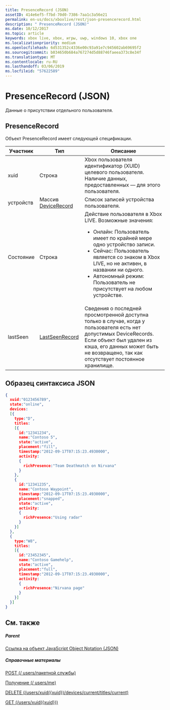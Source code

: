 ```yaml
---
title: PresenceRecord (JSON)
assetID: 414e6ef5-f7bd-70d0-7386-7aa1c3a56e21
permalink: en-us/docs/xboxlive/rest/json-presencerecord.html
description: " PresenceRecord (JSON)"
ms.date: 10/12/2017
ms.topic: article
keywords: xbox live, xbox, игры, uwp, windows 10, xbox one
ms.localizationpriority: medium
ms.openlocfilehash: 6d531352c4336e00c93a91e7c945602ab69695f2
ms.sourcegitcommit: b034650b684a767274d5d88746faeea373c8e34f
ms.translationtype: MT
ms.contentlocale: ru-RU
ms.lasthandoff: 03/06/2019
ms.locfileid: "57622589"
---
```

# <a name="presencerecord-json"></a>PresenceRecord (JSON)
Данные о присутствии отдельного пользователя.
<a id="ID4EN"></a>


## <a name="presencerecord"></a>PresenceRecord

Объект PresenceRecord имеет следующей спецификации.

| Участник| Тип| Описание|
| --- | --- | --- |
| xuid| Строка| Xbox пользователя идентификатор (XUID) целевого пользователя. Наличие данных, предоставленных — для этого пользователя.|
| устройств| Массив [DeviceRecord](json-devicerecord.md)| Список записей устройства пользователя.|
| Состояние| Строка| Действие пользователя в Xbox LIVE. Возможные значения: <ul><li>Онлайн: Пользователь имеет по крайней мере одно устройство записи.</li><li>Сейчас: Пользователь является со знаком в Xbox LIVE, но не активен, в названии ни одного.</li><li>Автономный режим: Пользователь не присутствует на любом устройстве.</li></ul> | 
| lastSeen| [LastSeenRecord](json-lastseenrecord.md)| Сведения о последней просмотренной доступна только в случае, когда у пользователя есть нет допустимых DeviceRecords. Если объект был удален из кэша, его данных может быть не возвращено, так как отсутствует постоянное хранилище.|

<a id="ID4E2C"></a>


## <a name="sample-json-syntax"></a>Образец синтаксиса JSON


```json
{
  xuid:"0123456789",
  state:"online",
  devices:
  [{
    type:"D",
    titles:
    [{
      id:"12341234",
      name:"Contoso 5",
      state:"active",
      placement:"fill",
      timestamp:"2012-09-17T07:15:23.4930000",
      activity:
      {
        richPresence:"Team Deathmatch on Nirvana"
      }
    },
    {
      id:"12341235",
      name:"Contoso Waypoint",
      timestamp:"2012-09-17T07:15:23.4930000",
      placement:"snapped",
      state:"active",
      activity:
      {
        richPresence:"Using radar"
      }
    }]
  },
  {
    type:"W8",
    titles:
    [{
      id:"23452345",
      name:"Contoso Gamehelp",
      state:"active",
      placement:"full",
      timestamp:"2012-09-17T07:15:23.4930000",
      activity:
      {
        richPresence:"Nirvana page"
      }
    }]
  }]
}

```


<a id="ID4EED"></a>


## <a name="see-also"></a>См. также

<a id="ID4EGD"></a>


##### <a name="parent"></a>Parent

[Ссылка на объект JavaScript Object Notation (JSON)](atoc-xboxlivews-reference-json.md)


<a id="ID4EQD"></a>


##### <a name="reference"></a>Справочные материалы

[POST (/ users/пакетной службы)](../uri/presence/uri-usersbatchpost.md)

 [Получение (/ users/me)](../uri/presence/uri-usersmeget.md)

 [DELETE (/users/xuid({xuid})/devices/current/titles/current)](../uri/presence/uri-usersxuiddevicescurrenttitlescurrentdelete.md)

 [GET (/users/xuid({xuid}))](../uri/presence/uri-usersxuidget.md)
